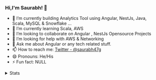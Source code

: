 ### Hi,I'm Saurabh! 👋

- 🔭 I’m currently building Analytics Tool using Angular, NestJs, Java, Scala, MySQL & Snowflake ... 
- 🌱 I’m currently learning Scala, AWS
- 👯 I’m looking to collaborate on Angular , NestJs Opensource Projects
- 🤔 I’m looking for help with AWS & Networking
- 💬 Ask me about Angular or any tech related stuff.
- 📫 How to reach me: [Twitter - @saurabh47g](https://twitter.com/saurabh47g)
- 😄 Pronouns: He/His
- ⚡ Fun fact: NULL

<details>
  <summary>Stats</summary>
  <a href="https://github.com/saurabh47/">
    <img align="center" src="https://github-readme-stats.vercel.app/api?username=saurabh47&show_icons=true&line_height=27&count_private=true&title_color=ffffff&text_color=c9cacc&icon_color=2bbc8a&bg_color=1d1f21" alt="Saurabh's GitHub Stats" />
  </a> 

  ![Visitor Count](https://profile-counter.glitch.me/{saurabh47}/count.svg)
</details>
